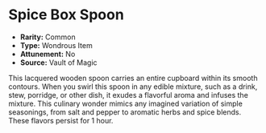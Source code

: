 # Spice Box Spoon

- **Rarity:** Common
- **Type:** Wondrous Item
- **Attunement:** No
- **Source:** Vault of Magic

This lacquered wooden spoon carries an entire cupboard within its smooth contours. When you swirl this spoon in any edible mixture, such as a drink, stew, porridge, or other dish, it exudes a flavorful aroma and infuses the mixture. This culinary wonder mimics any imagined variation of simple seasonings, from salt and pepper to aromatic herbs and spice blends. These flavors persist for 1 hour.
